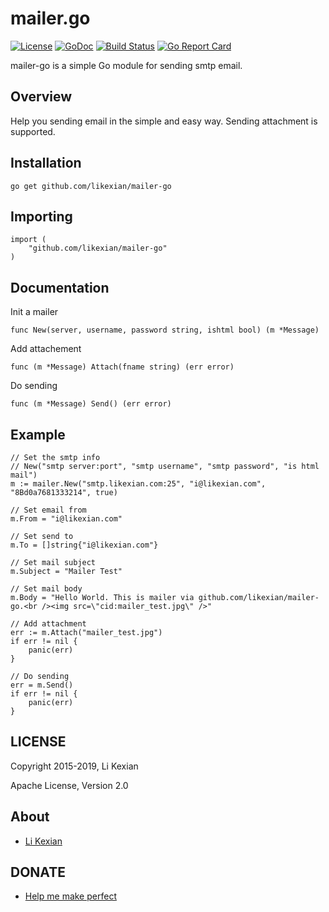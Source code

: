 # mailer.go

[![License](https://img.shields.io/badge/license-Apache%202.0-blue.svg)](LICENSE)
[![GoDoc](https://godoc.org/github.com/likexian/mailer-go?status.svg)](https://godoc.org/github.com/likexian/mailer-go)
[![Build Status](https://travis-ci.org/likexian/mailer-go.svg?branch=master)](https://travis-ci.org/likexian/mailer-go)
[![Go Report Card](https://goreportcard.com/badge/github.com/likexian/mailer-go)](https://goreportcard.com/report/github.com/likexian/mailer-go)

mailer-go is a simple Go module for sending smtp email.

## Overview

Help you sending email in the simple and easy way. Sending attachment is supported.

## Installation

    go get github.com/likexian/mailer-go

## Importing

    import (
        "github.com/likexian/mailer-go"
    )

## Documentation

Init a mailer

    func New(server, username, password string, ishtml bool) (m *Message)

Add attachement

    func (m *Message) Attach(fname string) (err error)

Do sending

    func (m *Message) Send() (err error)

## Example

    // Set the smtp info
    // New("smtp server:port", "smtp username", "smtp password", "is html mail")
    m := mailer.New("smtp.likexian.com:25", "i@likexian.com", "8Bd0a7681333214", true)

    // Set email from
    m.From = "i@likexian.com"

    // Set send to
    m.To = []string{"i@likexian.com"}

    // Set mail subject
    m.Subject = "Mailer Test"

    // Set mail body
    m.Body = "Hello World. This is mailer via github.com/likexian/mailer-go.<br /><img src=\"cid:mailer_test.jpg\" />"

    // Add attachment
    err := m.Attach("mailer_test.jpg")
    if err != nil {
        panic(err)
    }

    // Do sending
    err = m.Send()
    if err != nil {
        panic(err)
    }

## LICENSE

Copyright 2015-2019, Li Kexian

Apache License, Version 2.0

## About

- [Li Kexian](https://www.likexian.com/)

## DONATE

- [Help me make perfect](https://www.likexian.com/donate/)
